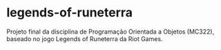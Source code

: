 # legends-of-runeterra
Projeto final da disciplina de Programação Orientada a Objetos (MC322), baseado no jogo Legends of Runeterra da Riot Games.
